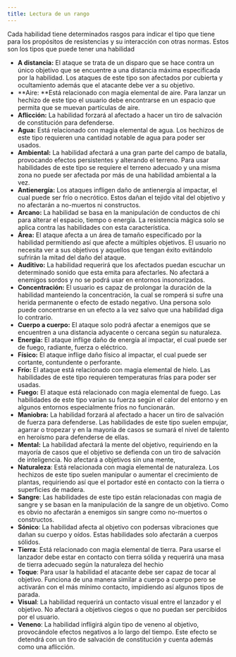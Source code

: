 ```yaml
---
title: Lectura de un rango
---
```




Cada habilidad tiene determinados rasgos para indicar el tipo que tiene para los propósitos de resistencias y su interacción con otras normas. Estos son los tipos que puede tener una habilidad

- **A distancia:** El ataque se trata de un disparo que se hace contra un único objetivo que se encuentre a una distancia máxima especificada por la habilidad. Los ataques de este tipo son afectados por cubierta y ocultamiento además que el atacante debe ver a su objetivo.
- **Aire: **Está relacionado con magia elemental de aire. Para lanzar un hechizo de este tipo el usuario debe encontrarse en un espacio que permita que se muevan partículas de aire.
- **Aflicción:** La habilidad forzará al afectado a hacer un tiro de salvación de constitución para defenderse. 
- **Agua:** Está relacionado con magia elemental de agua. Los hechizos de este tipo requieren una cantidad notable de agua para poder ser usados.
- **Ambiental:** La habilidad afectará a una gran parte del campo de batalla, provocando efectos persistentes y alterando el terreno. Para usar habilidades de este tipo se requiere el terreno adecuado y una misma zona no puede ser afectada por más de una habilidad ambiental a la vez.
- **Antienergía:** Los ataques infligen daño de antienergía al impactar, el cual puede ser frío o necrótico. Estos dañan el tejido vital del objetivo y no afectarán a no-muertos ni constructos.
- **Arcano:** La habilidad se basa en la manipulación de conductos de chi para alterar el espacio, tiempo o energía. La resistencia mágica solo se aplica contra las habilidades con esta característica.
- **Área:** El ataque afecta a un área de tamaño especificado por la habilidad permitiendo así que afecte a múltiples objetivos. El usuario no necesita ver a sus objetivos y aquellos que tengan éxito evitándolo sufrirán la mitad del daño del ataque.
- **Auditivo:** La habilidad requerirá que los afectados puedan escuchar un determinado sonido que esta emita para afectarles. No afectará a enemigos sordos y no se podrá usar en entornos insonorizados.
- **Concentración:** El usuario es capaz de prolongar la duración de la habilidad manteiendo la concentración, la cual se romperá si sufre una herida permanente o efecto de estado negativo. Una persona solo puede concentrarse en un efecto a la vez salvo que una habilidad diga lo contrario.
- **Cuerpo a cuerpo:** El ataque solo podrá afectar a enemigos que se encuentren a una distancia adyacente o cercana según su naturaleza. 
- **Energía:** El ataque inflige daño de energía al impactar, el cual puede ser de fuego, radiante, fuerza o eléctrico.
- **Físico:** El ataque inflige daño físico al impactar, el cual puede ser cortante, contundente o perforante. 
- **Frío:** El ataque está relacionado con magia elemental de hielo. Las habilidades de este tipo requieren temperaturas frías para poder ser usadas.
- **Fuego:** El ataque está relacionado con magia elemental de fuego. Las habilidades de este tipo varían su fuerza según el calor del entorno y en algunos entornos especialmente fríos no funcionarán.
- **Maniobra:** La habilidad forzará al afectado a hacer un tiro de salvación de fuerza para defenderse. Las habilidades de este tipo suelen empujar, agarrar o tropezar y en la mayoría de casos se sumará el nivel de talento en heroísmo para defenderse de ellas. 
- **Mental:** La habilidad afectará la mente del objetivo, requiriendo en la mayoría de casos que el objetivo se defienda con un tiro de salvación de inteligencia. No afectará a objetivos sin una mente,
- **Naturaleza**: Está relacionada con magia elemental de naturaleza. Los hechizos de este tipo suelen manipular o aumentar el crecimiento de plantas, requiriendo así que el portador esté en contacto con la tierra o superficies de madera.
- **Sangre**: Las habilidades de este tipo están relacionadas con magia de sangre y se basan en la manipulación de la sangre de un objetivo. Como es obvio no afectarán a enemigos sin sangre como no-muertos o constructos.
- **Sónico**: La habilidad afecta al objetivo con podersas vibraciones que dañan su cuerpo y oídos. Estas habilidades solo afectarán a cuerpos sólidos.
- **Tierra**: Está relacionado con magia elemental de tierra. Para usarse el lanzador debe estar en contacto con tierra sólida y requerirá una masa de tierra adecuado según la naturaleza del hechio
- **Toque**: Para usar la habilidad el atacante debe ser capaz de tocar al objetivo. Funciona de una manera similar a cuerpo a cuerpo pero se activarán con el más mínimo contacto, impidiendo así algunos tipos de parada.
- **Visual**: La habilidad requerirá un contacto visual entre el lanzador y el objetivo. No afectará a objetivos ciegos o que no puedan ser percibidos por el usuario.
- **Veneno**: La habilidad infligirá algún tipo de veneno al objetivo, provocándole efectos negativos a lo largo del tiempo. Este efecto se detendrá con un tiro de salvación de constitución y cuenta además como una aflicción.